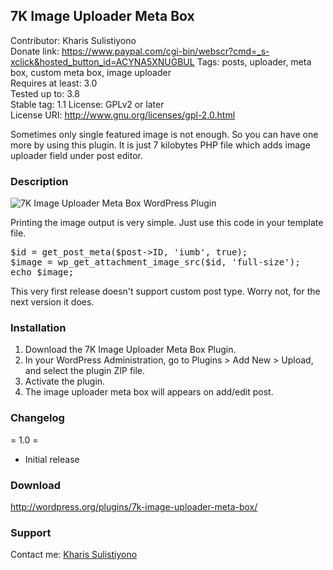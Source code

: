 ## 7K Image Uploader Meta Box 

Contributor: Kharis Sulistiyono  
Donate link: https://www.paypal.com/cgi-bin/webscr?cmd=_s-xclick&hosted_button_id=ACYNA5XNUGBUL
Tags: posts, uploader, meta box, custom meta box, image uploader   
Requires at least: 3.0  
Tested up to: 3.8  
Stable tag: 1.1
License: GPLv2 or later  
License URI: http://www.gnu.org/licenses/gpl-2.0.html

Sometimes only single featured image is not enough. So you can have one more by using this plugin. It is just 7 kilobytes PHP file which adds image uploader field under post editor.  

### Description

<img src="https://raw.github.com/kharissulistiyo/7K-Image-Uploader-Meta-Box/master/screenshot-1.png" alt="7K Image Uploader Meta Box WordPress Plugin" />

Printing the image output is very simple. Just use this code in your template file.

<pre>
$id = get_post_meta($post->ID, 'iumb', true);
$image = wp_get_attachment_image_src($id, 'full-size');
echo $image;
</pre>

This very first release doesn't support custom post type. Worry not, for the next version it does.

### Installation

1. Download the 7K Image Uploader Meta Box Plugin.
2. In your WordPress Administration, go to Plugins > Add New > Upload, and select the plugin ZIP file.
3. Activate the plugin.
4. The image uploader meta box will appears on add/edit post.


### Changelog

= 1.0 =
* Initial release

### Download

http://wordpress.org/plugins/7k-image-uploader-meta-box/


### Support

Contact me: <a href="http://kharissulistiyono.com/">Kharis Sulistiyono</a>